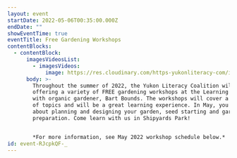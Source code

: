 ```yaml
---
layout: event
startDate: 2022-05-06T00:35:00.000Z
endDate: ""
showEventTime: true
eventTitle: Free Gardening Workshops
contentBlocks:
  - contentBlock:
      imagesVideosList:
        - imagesVideos:
            image: https://res.cloudinary.com/https-yukonliteracy-com/image/upload/q_35/v1651594266/Screen_Shot_2022-05-03_at_9.09.44_AM_ummmzw.png
      body: >-
        Throughout the summer of 2022, the Yukon Literacy Coalition will be
        offering a variety of FREE gardening workshops at the Learning Garden
        with organic gardener, Bart Bounds. The workshops will cover a variety
        of topics and will be a great learning experience. In May, you can learn
        about planning and designing your garden, seed starting and garden
        preparation. Come learn with us in Shipyards Park! 


        *For more information, see May 2022 workshop schedule below.*
id: event-RJcpkQF-_
---
```

